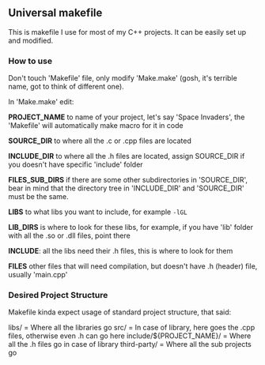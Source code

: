 ## Universal makefile

This is makefile I use for most of my C++ projects. It can be easily set up and modified.

### How to use

Don't touch 'Makefile' file, only modify 'Make.make' (gosh, it's terrible name, got to think of different one).

In 'Make.make' edit:

**PROJECT_NAME** to name of your project, let's say 'Space Invaders', the 'Makefile' will automatically make macro for it in code

**SOURCE_DIR** to where all the .c or .cpp files are located

**INCLUDE_DIR** to where all the .h files are located, assign SOURCE_DIR if you doesn't have specific 'include' folder

**FILES_SUB_DIRS** if there are some other subdirectories in 'SOURCE_DIR', bear in mind that the directory tree in 'INCLUDE_DIR' and 'SOURCE_DIR' must be the same.

**LIBS** to what libs you want to include, for example `-lGL`

**LIB_DIRS** is where to look for these libs, for example, if you have 'lib' folder with all the .so or .dll files, point there

**INCLUDE**: all the libs need their .h files, this is where to look for them

**FILES** other files that will need compilation, but doesn't have .h (header) file, usually 'main.cpp'


### Desired Project Structure

Makefile kinda expect usage of standard project structure, that said:

libs/ = Where all the libraries go
src/ = In case of library, here goes the .cpp files, otherwise even .h can go here
include/${PROJECT_NAME}/ = Where all the .h files go in case of library
third-party/ = Where all the sub projects go 
